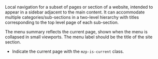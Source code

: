 Local navigation for a subset of pages or section of a website, intended to appear in a sidebar adjacent to the main content. It can accommodate multiple categories/sub-sections in a two-level hierarchy with titles corresponding to the top level page of each sub-section.

The menu summary reflects the current page, shown when the menu is collapsed in small viewports. The menu label should be the title of the site section.

- Indicate the current page with the `mzp-is-current` class.
